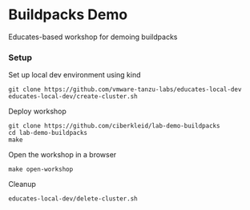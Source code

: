 Buildpacks Demo
================

Educates-based workshop for demoing buildpacks

### Setup

Set up local dev environment using kind
```shell
git clone https://github.com/vmware-tanzu-labs/educates-local-dev
educates-local-dev/create-cluster.sh
```

Deploy workshop
```shell
git clone https://github.com/ciberkleid/lab-demo-buildpacks
cd lab-demo-buildpacks
make
```

Open the workshop in a browser
```shell
make open-workshop
```

Cleanup
```shell
educates-local-dev/delete-cluster.sh
```